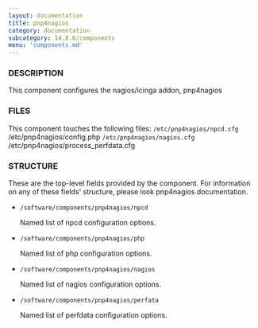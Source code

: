 ```yaml
---
layout: documentation
title: pnp4nagios
category: documentation
subcategory: 14.8.0/components
menu: 'components.md'
---
```

### DESCRIPTION

This component configures the nagios/icinga addon, pnp4nagios

### FILES

This component touches the following files:
`/etc/pnp4nagios/npcd.cfg`
/etc/pnp4nagios/config.php
`/etc/pnp4nagios/nagios.cfg`
/etc/pnp4nagios/process\_perfdata.cfg

### STRUCTURE

These are the top-level fields provided by the component. For
information on any of these fields' structure, please look pnp4nagios
documentation.

- `/software/components/pnp4nagios/npcd`

    Named list of npcd configuration options.

- `/software/components/pnp4nagios/php`

    Named list of php configuration options.

- `/software/components/pnp4nagios/nagios`

    Named list of nagios configuration options.

- `/software/components/pnp4nagios/perfata`

    Named list of perfdata configuration options.
